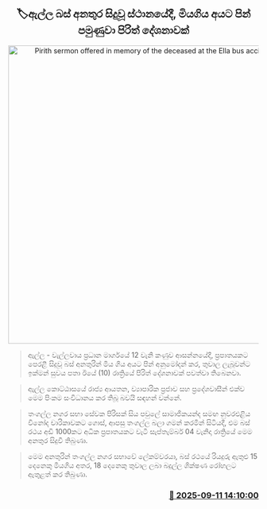 <p align='center'><b><h2 align='center' title='Pirith sermon offered in memory of the deceased at the Ella bus accident site'>🏷ඇල්ල බස් අනතුර සිදුවූ ස්ථානයේදී, මියගිය අයට පින් පමුණුවා පිරිත් දේශනාවක්</h2></b></p>
<p align='center'><img src='https://helakuru.sgp1.cdn.digitaloceanspaces.com/esana/images/lib/ella-prith-hi.jpg' width='600' alt='Pirith sermon offered in memory of the deceased at the Ella bus accident site'></p>

> ඇල්ල - වැල්ලවාය ප්‍රධාන මාර්ගයේ 12 වැනි කණුව ආසන්නයේදී, ප්‍රපාතයකට පෙරළී සිදුවූ බස් අනතුරින් මිය ගිය අයට පින් අනුමෝදන් කර, තුවාල ලැබූවන්ට ඉක්මන් සුවය පතා ඊයේ (10) රාත්‍රියේ පිරිත් දේශනාවක් පවත්වා තිබෙනවා.

> ඇල්ල කොට්ඨාසයේ රාජ්‍ය ආයතන, ව්‍යාපාරික ප්‍රජාව සහ ප්‍රදේශවාසීන් එක්ව මෙම පිංකම සංවිධානය කර තිබූ බවයි සඳහන් වන්නේ‍.

> තංගල්ල නගර සභා සේවක පිරිසක් සිය පවුලේ සාමාජිකයන්ද සමඟ නුවරඑළිය විනෝද චාරිකාවකට ගොස්, ආපසු තංගල්ල බලා ගමන් කරමින් සිටියදී, එම බස් රථය අඩි 1000කට අධික ප්‍රපාතයකට වැටී සැප්තැම්බර් 04 වැනිදා රාත්‍රියේ මෙම අනතුර සිදුවී තිබුණා.

> මෙම අනතුරින් තංගල්ල නගර සභාවේ ලේකම්වරයා, බස් රථයේ රියදුරු ඇතුළු 15 දෙනෙකු මියගිය අතර, 18 දෙනෙකු තුවාල ලබා බදුල්ල ශික්ෂණ රෝහලට ඇතුළත් කර තිබුණා.



<h3 align='right'><a href='https://www.helakuru.lk/esana/p/113532/'>📅 2025-09-11 14:10:00</a></h3>
